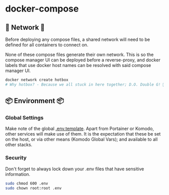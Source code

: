 # docker-compose

## 📶 Network 📶

Before deploying any compose files, a shared network will need to be defined for all containers to connect on.

None of these compose files generate their own network. This is so the compose manager UI can be deployed before a reverse-proxy, and docker labels that use docker host names can be resolved with said compose manager UI.

```bash
docker network create hotbox
# Why hotbox? - Because we all stuck in here together; D.O. Double G! 😶‍🌫️
```

## 📦 Environment 📦

### Global Settings

Make note of the global [.env.template](./.env.template). Apart from Portainer or Komodo, other services will make use of them. It is the expectation that these be set on the host, or via other means (Komodo Global Vars); and available to all other stacks.

### Security

Don't forget to always lock down your .env files that have sensitive information.

```sh
sudo chmod 600 .env
sudo chown root:root .env
```
